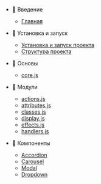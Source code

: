 -   📖 Введение

    -   [Главная](/README.md)

-   🚀 Установка и запуск

    -   [Установка и запуск проекта](installation.md)
    -   [Структура проекта](structure.md)

-   🧱 Основы

    -   [core.js](core.md)

-   🧩 Модули

    -   [actions.js](modules/actions.md)
    -   [attributes.js](modules/attributes.md)
    -   [classes.js](modules/classes.md)
    -   [display.js](modules/display.md)
    -   [effects.js](modules/effects.md)
    -   [handlers.js](modules/handlers.md)

-   🧬 Компоненты
    -   [Accordion](components/accordion.md)
    -   [Carousel](components/carousel.md)
    -   [Modal](components/modal.md)
    -   [Dropdown](components/dropdown.md)
